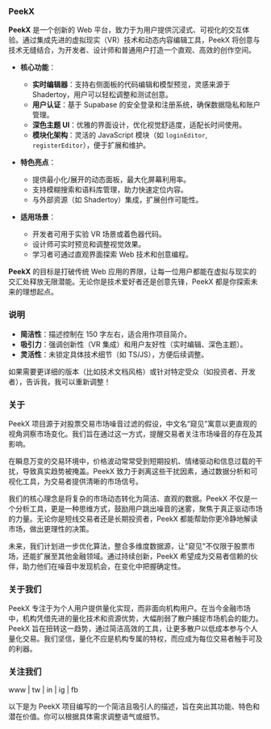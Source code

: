 ### PeekX 

**PeekX** 是一个创新的 Web 平台，致力于为用户提供沉浸式、可视化的交互体验。通过集成先进的虚拟现实（VR）技术和动态内容编辑工具，PeekX 将创意与技术无缝结合，为开发者、设计师和普通用户打造一个直观、高效的创作空间。

- **核心功能**：
  - **实时编辑器**：支持右侧面板的代码编辑和模型预览，灵感来源于 Shadertoy，用户可以轻松调整和测试创意。
  - **用户认证**：基于 Supabase 的安全登录和注册系统，确保数据隐私和账户管理。
  - **深色主题 UI**：优雅的界面设计，优化视觉舒适度，适配长时间使用。
  - **模块化架构**：灵活的 JavaScript 模块（如 `loginEditor`, `registerEditor`），便于扩展和维护。

- **特色亮点**：
  - 提供最小化/展开的动态面板，最大化屏幕利用率。
  - 支持模糊搜索和语料库管理，助力快速定位内容。
  - 与外部资源（如 Shadertoy）集成，扩展创作可能性。

- **适用场景**：
  - 开发者可用于实验 VR 场景或着色器代码。
  - 设计师可实时预览和调整视觉效果。
  - 学习者可通过直观界面探索 Web 技术和创意编程。

**PeekX** 的目标是打破传统 Web 应用的界限，让每一位用户都能在虚拟与现实的交汇处释放无限潜能。无论你是技术爱好者还是创意先锋，PeekX 都是你探索未来的理想起点。

### 说明
- **简洁性**：描述控制在 150 字左右，适合用作项目简介。
- **吸引力**：强调创新性（VR 集成）和用户友好性（实时编辑、深色主题）。
- **灵活性**：未锁定具体技术细节（如 TS/JS），方便后续调整。

如果需要更详细的版本（比如技术文档风格）或针对特定受众（如投资者、开发者），告诉我，我可以重新调整！

### 关于

PeekX 项目源于对股票交易市场噪音过滤的假设，中文名“窥见”寓意以更直观的视角洞察市场变化。我们旨在通过这一方式，提醒交易者关注市场噪音的存在及其影响。

在瞬息万变的交易环境中，价格波动常常受到短期投机、情绪驱动和信息过载的干扰，导致真实趋势被掩盖。PeekX 致力于剥离这些干扰因素，通过数据分析和可视化工具，为交易者提供清晰的市场信号。

我们的核心理念是将复杂的市场动态转化为简洁、直观的数据。PeekX 不仅是一个分析工具，更是一种思维方式，鼓励用户跳出噪音的迷雾，聚焦于真正驱动市场的力量。无论你是短线交易者还是长期投资者，PeekX 都能帮助你更冷静地解读市场，做出更理性的决策。

未来，我们计划进一步优化算法，整合多维度数据源，让"窥见"不仅限于股票市场，还能扩展至其他金融领域。通过持续创新，PeekX 希望成为交易者信赖的伙伴，助力他们在噪音中发现机会，在变化中把握确定性。

### 关于我们

PeekX 专注于为个人用户提供量化实现，而非面向机构用户。在当今金融市场中，机构凭借先进的量化技术和资源优势，大幅削弱了散户捕捉市场机会的能力。PeekX 旨在扭转这一趋势，通过简洁高效的工具，让更多散户以低成本参与个人量化交易。我们坚信，量化不应是机构专属的特权，而应成为每位交易者触手可及的利器。

### 关注我们

www | tw | in | ig | fb

以下是为 PeekX 项目编写的一个简洁且吸引人的描述，旨在突出其功能、特色和潜在价值。你可以根据具体需求调整语气或细节。
